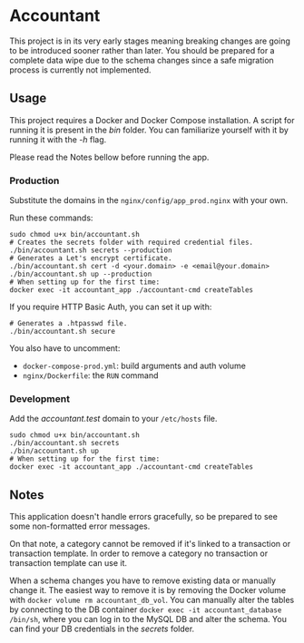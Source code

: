 # Accountant

This project is in its very early stages meaning breaking changes are going to be introduced sooner rather than later.
You should be prepared for a complete data wipe due to the schema changes since a safe migration process is currently
not implemented.

## Usage

This project requires a Docker and Docker Compose installation.
A script for running it is present in the _bin_ folder.
You can familiarize yourself with it by running it with the _-h_ flag.

Please read the Notes bellow before running the app.

### Production

Substitute the domains in the `nginx/config/app_prod.nginx` with your own. 

Run these commands:
```shell
sudo chmod u+x bin/accountant.sh
# Creates the secrets folder with required credential files.
./bin/accountant.sh secrets --production
# Generates a Let's encrypt certificate.
./bin/accountant.sh cert -d <your.domain> -e <email@your.domain>
./bin/accountant.sh up --production
# When setting up for the first time:
docker exec -it accountant_app ./accountant-cmd createTables
```

If you require HTTP Basic Auth, you can set it up with:
```shell
# Generates a .htpasswd file.
./bin/accountant.sh secure
```
You also have to uncomment:
* `docker-compose-prod.yml`: build arguments and auth volume
* `nginx/Dockerfile`: the `RUN` command

### Development

Add the _accountant.test_ domain to your `/etc/hosts` file.

```shell
sudo chmod u+x bin/accountant.sh
./bin/accountant.sh secrets
./bin/accountant.sh up
# When setting up for the first time:
docker exec -it accountant_app ./accountant-cmd createTables
```

## Notes

This application doesn't handle errors gracefully, so be prepared to see some non-formatted error messages.

On that note, a category cannot be removed if it's linked to a transaction or transaction template.
In order to remove a category no transaction or transaction template can use it.

When a schema changes you have to remove existing data or manually change it.
The easiest way to remove it is by removing the Docker volume with `docker volume rm accountant_db_vol`.
You can manually alter the tables by connecting to the DB container `docker exec -it accountant_database /bin/sh`,
where you can log in to the MySQL DB and alter the schema.
You can find your DB credentials in the _secrets_ folder.
